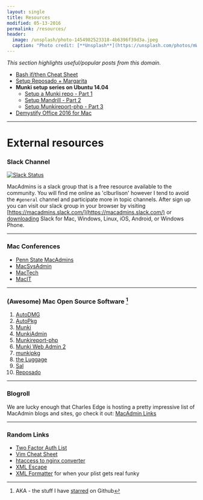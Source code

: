```yaml
---
layout: single
title: Resources
modified: 05-13-2016
permalink: /resources/
header:
  image: /unsplash/photo-1454982523318-4b6396f39d3a.jpeg
  caption: "Photo credit: [**Unsplash**](https://unsplash.com/photos/mWRR1xj95hg)"
---
```


_This section highlights useful/popular posts from this domain._

* [Bash if/then Cheat Sheet](/bash-if-then-cheat-sheet/) 
* [Setup Reposado + Margarita](/reposado-guide/)
* **Munki setup series on Ubuntu 14.04**
  * [Setup a Munki repo - Part 1](/munkirepo-guide-part-1/)
  * [Setup Mandrill - Part 2](/munkirepo-guide-part-2/)
  * [Setup Munkireport-php - Part 3](/munkirepo-guide-part-3/)
* [Demystify Office 2016 for Mac](/demystify-office2016/)  

---

# External resources

### Slack Channel

[![Slack Status](https://macadmins.herokuapp.com/badge.svg)](https://macadmins.herokuapp.com)

MacAdmins is a slack group that is a free resource available to the community. You will find me online as 'clburlison' however I tend to avoid the `#general` channel and participate more in topic channels. After sign up you can visit our slack group in your browser by visiting [https://macadmins.slack.com/](https://macadmins.slack.com/) or [downloading](https://slack.com/downloads) Slack for Mac, Windows, Linux, iOS, Android, or Windows Phone.

---

### Mac Conferences
* [Penn State MacAdmins](http://macadmins.psu.edu/conference/resources/)
* [MacSysAdmin](http://documentation.macsysadmin.se/)
* [MacTech](http://www.mactech.com/conference/)
* [MacIT](http://www.macitconf.com/full-agenda)


---

### (Awesome) Mac Open Source Software [^1]
1. [AutoDMG](https://github.com/MagerValp/AutoDMG)
1. [AutoPkg](https://github.com/autopkg)
1. [Munki](https://github.com/munki/munki)
1. [MunkiAdmin](https://github.com/hjuutilainen/munkiadmin)
1. [Munkireport-php](https://github.com/munkireport/munkireport-php) 
1. [Munki Web Admin 2](https://github.com/munki/mwa2)
1. [munkipkg](https://github.com/munki/munki-pkg)
1. [the Luggage](https://github.com/unixorn/luggage)
1. [Sal](https://github.com/salopensource/sal)
1. [Reposado](https://github.com/wdas/reposado)

[^1]: AKA - the stuff I have [starred](https://github.com/stars/clburlison) on Github

---

### Blogroll
We are lucky enough that Charles Edge is hosting a pretty impressive list of MacAdmin blogs and sites, go check it out: [MacAdmin Links](http://krypted.com/guides/macadmin-links/)

---

### Random Links
* [Two Factor Auth List](https://twofactorauth.org/)
* [Vim Cheat Sheet](http://vim.rtorr.com/)
* [htaccess to nginx converter](http://winginx.com/en/htaccess)
* [XML Escape](http://www.freeformatter.com/xml-escape.html)
* [XML Formatter](http://www.freeformatter.com/xml-formatter.html) for when your plist gets real funky
